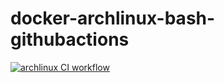 # docker-archlinux-bash-githubactions
[![archlinux CI workflow](https://github.com/githubfoam/docker-archlinux-bash-githubactions/actions/workflows/arclinux-wf.yml/badge.svg?branch=main)](https://github.com/githubfoam/docker-archlinux-bash-githubactions/actions/workflows/arclinux-wf.yml)